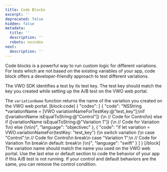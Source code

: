 ```yaml
---
title: Code Blocks
excerpt: ''
deprecated: false
hidden: false
metadata:
  title: ''
  description: ''
  robots: noindex
next:
  description: ''
---
```

Code blocks is a powerful way to run custom logic for different variations. For tests which are not based on the existing variables of your app, code block offers a developer-friendly approach to test different variations.

The VWO SDK identifies a test by its test key. The test key should match the key you created while setting up the A/B test on the VWO web portal.

The ```variationName``` function returns the name of the variation you created on the VWO web portal.
[block:code]
{
  "codes": [
    {
      "code": "NSString *variationName = [VWO variationNameForTestKey:@\"test_key\"];\nif ([variationName isEqualToString:@\"Control\"]) {\n    // Code for Control\n} else if ([variationName isEqualToString:@\"Variation 1\"]) {\n    // Code for Variation 1\n} else {\n\n}",
      "language": "objectivec"
    },
    {
      "code": "if let variation = VWO.variationNameFor(testKey: \"test_key\") {\n    switch variation {\n        case \"Control\":\n            // Code for Control\n            break\n        case \"Variation 1\":\n            // Code for Variation 1\n            break\n        default: break\n    }\n}",
      "language": "swift"
    }
  ]
}
[/block]
The variation name should match the name you used on the VWO web portal.
Use the last else or default section to code the behavior of your app if this A/B test is not running.
If your control and default behaviors are the same, you can remove the control condition.